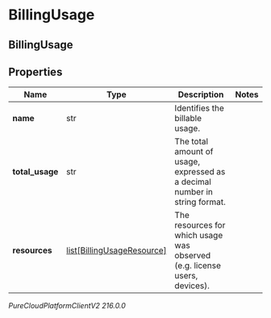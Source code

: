 # BillingUsage

## BillingUsage

## Properties

|Name | Type | Description | Notes|
|------------ | ------------- | ------------- | -------------|
| **name** | str | Identifies the billable usage. | |
| **total_usage** | str | The total amount of usage, expressed as a decimal number in string format. | |
| **resources** | [list[BillingUsageResource]](BillingUsageResource) | The resources for which usage was observed (e.g. license users, devices). | |



_PureCloudPlatformClientV2 216.0.0_
